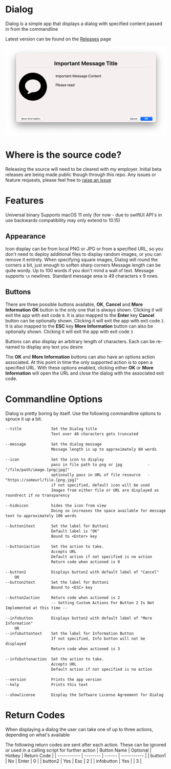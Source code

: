 
# Dialog

Dialog is a simple app that displays a dialog with specified content passed in from the commandline

Latest version can be found on the [Releases](https://github.com/bartreardon/Dialog-public/releases) page

![Dialog Logo](/assets/screen1.png)

# Where is the source code?

Releasing the source will need to be cleared with my employer. Initial beta releases are being made public though through this repo. Any issues or feature requests, please feel free to [raise an issue](https://github.com/bartreardon/Dialog-public/issues)

# Features
Universal binary
Supports macOS 11 only (for now - due to swiftUI API's in use backwards compatibility may only extend to 10.15)

## Appearance
Icon display can be from local PNG or JPG or from a specified URL, so you don't need to deploy additional files to display random images, or you can remove it entirely. When specifying square images, Dialog will round the corners a bit, just enough to soften sharp corners
Message length can be quite wordy. Up to 100 words if you don't mind a wall of text. Message supports `\n` newlines. Standard message area is 49 characters x 9 rows.

## Buttons
There are three possible buttons available, **OK**, **Cancel** and **More Information**
**OK** button is the only one that is always shown. Clicking it will exit the app with exit code `0`. It is also mapped to the **Enter** key
**Cancel** button can be optionally shown. Clicking it will exit the app with exit code `2`. It is also mapped to the **ESC** key
**More Information** button can also be optionally shown. Clicking it will exit the app with exit code `3`

Buttons can also display an arbitrary length of characters. Each can be re-named to display any text you desire

The **OK** and **More Information** buttons can also have an options action associated. At this point in time the only supported action is to open a specified URL. With these options enabled, clicking either **OK** or **More Information** will open the URL and close the dialog with the associated exit code. 



# Commandline Options

Dialog is pretty boring by itself. Use the following commandline options to spruce it up a bit.

    --title             Set the Dialog title
                        Text over 40 characters gets truncated
    
    --message           Set the dialog message
                        Message length is up to approximately 80 words
    
    --icon              Set the icon to display
                        pass in file path to png or jpg           -  "/file/path/image.[png|jpg]"
                        optionally pass in URL of file resource   -  "https://someurl/file.[png.jpg]"
                        if not specified, default icon will be used
                        Images from either file or URL are displayed as roundrect if no transparency
    
    --hideicon          hides the icon from view
                        Doing so increases the space available for message text to approximately 100 words

    --button1text       Set the label for Button1
                        Default label is "OK"
                        Bound to <Enter> key

    --button1action     Set the action to take.
                        Accepts URL
                        Default action if not specified is no action
                        Return code when actioned is 0

    --button2           Displays button2 with default label of "Cancel"
        OR
    --button2text       Set the label for Button1
                        Bound to <ESC> key

    --button2action     Return code when actioned is 2
                        -- Setting Custom Actions For Button 2 Is Not Implemented at this time --

    --infobutton        Displays button2 with default label of "More Information"
        OR
    --infobuttontext    Set the label for Information Button
                        If not specified, Info button will not be displayed
                        Return code when actioned is 3

    --infobuttonaction  Set the action to take.
                        Accepts URL
                        Default action if not specified is no action

    --version           Prints the app version
    --help              Prints this text

    --showlicense       Display the Software License Agreement for Dialog

# Return Codes
When displaying a dialog the user can take one of up to three actions, depending on what's available

The following return codes are sent after each action. These can be ignored or used in a calling script for further action
| Button Name | Optional | Hotkey | Return Code |
| ----------- | -------- | ------ | ----------- |
| button1     | No       | Enter  | 0           |
| button2     | Yes      | Esc    | 2           |
| infobutton  | Yes      |        | 3           |
